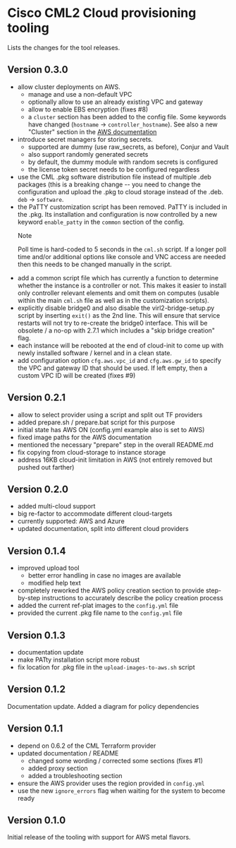# Cisco CML2 Cloud provisioning tooling

Lists the changes for the tool releases.

## Version 0.3.0

- allow cluster deployments on AWS.
  - manage and use a non-default VPC
  - optionally allow to use an already existing VPC and gateway
  - allow to enable EBS encryption (fixes #8)
  - a `cluster` section has been added to the config file.  Some keywords have changed (`hostname` -> `controller_hostname`).  See also a new "Cluster" section in the [AWS documentation](documentation/AWS.md)
- introduce secret managers for storing secrets.
  - supported are dummy (use raw_secrets, as before), Conjur and Vault
  - also support randomly generated secrets
  - by default, the dummy module with random secrets is configured
  - the license token secret needs to be configured regardless
- use the CML .pkg software distribution file instead of multiple .deb packages (this is a breaking change -- you need to change the configuration and upload the .pkg to cloud storage instead of the .deb. `deb` -> `software`.
- the PaTTY customization script has been removed.  PaTTY is included in the .pkg. Its installation and configuration is now controlled by a new keyword `enable_patty` in the `common` section of the config.
  > [!NOTE]
  > Poll time is hard-coded to 5 seconds in the `cml.sh` script.  If a longer poll time and/or additional options like console and VNC access are needed then this needs to be changed manually in the script.
- add a common script file which has currently a function to determine whether the instance is a controller or not.  This makes it easier to install only controller relevant elements and omit them on computes (usable within the main `cml.sh` file as well as in the customization scripts).
- explicitly disable bridge0 and also disable the virl2-bridge-setup.py script by inserting `exit()` as the 2nd line.  This will ensure that service restarts will not try to re-create the bridge0 interface. This will be obsolete / a no-op with 2.7.1 which includes a "skip bridge creation" flag.
- each instance will be rebooted at the end of cloud-init to come up with newly installed software / kernel and in a clean state.
- add configuration option `cfg.aws.vpc_id` and `cfg.aws.gw_id` to specify the VPC and gateway ID that should be used. If left empty, then a custom VPC ID will be created (fixes #9)

## Version 0.2.1

- allow to select provider using a script and split out TF providers
- added prepare.sh / prepare.bat script for this purpose
- initial state has AWS ON (config.yml example also is set to AWS)
- fixed image paths for the AWS documentation
- mentioned the necessary "prepare" step in the overall README.md
- fix copying from cloud-storage to instance storage
- address 16KB cloud-init limitation in AWS (not entirely removed but pushed out farther)

## Version 0.2.0

- added multi-cloud support
- big re-factor to accommodate different cloud-targets
- currently supported: AWS and Azure
- updated documentation, split into different cloud providers

## Version 0.1.4

- improved upload tool
  - better error handling in case no images are available
  - modified help text
- completely reworked the AWS policy creation section to provide step-by-step instructions to accurately describe the policy creation process
- added the current ref-plat images to the `config.yml` file
- provided the current .pkg file name to the `config.yml` file

## Version 0.1.3

- documentation update
- make PATty installation script more robust
- fix location for .pkg file in the `upload-images-to-aws.sh` script

## Version 0.1.2

Documentation update. Added a diagram for policy dependencies

## Version 0.1.1

- depend on 0.6.2 of the CML Terraform provider
- updated documentation / README
  - changed some wording / corrected some sections (fixes #1)
  - added proxy section
  - added a troubleshooting section
- ensure the AWS provider uses the region provided in `config.yml`
- use the new `ignore_errors` flag when waiting for the system to become ready

## Version 0.1.0

Initial release of the tooling with support for AWS metal flavors.

